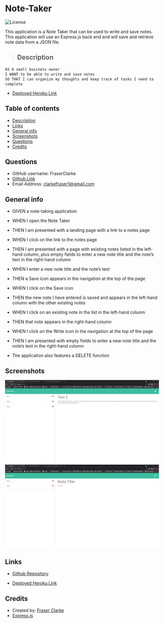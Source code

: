 # Note-Taker

![License](https://img.shields.io/badge/License-MIT-blue.svg)

This application is a Note Taker that can be used to write and save notes. This application will use an Express.js back end and will save and retrieve note data from a JSON file.

> ## Description

```
AS A small business owner
I WANT to be able to write and save notes
SO THAT I can organize my thoughts and keep track of tasks I need to complete
```

- [Deployed Heroku Link]()

## Table of contents

- [Description](#Description)
- [Links](#Links)
- [General info](#general-info)
- [Screenshots](#Screenshots)
- [Questions](#Questions)
- [Credits](#Credits)

## Questions

- GitHub username: FraserClarke
- [Github Link](https://github.com/FraserClarke)
- Email Address: clarkefraser1@gmail.com

## General info

- GIVEN a note-taking application
- WHEN I open the Note Taker
- THEN I am presented with a landing page with a link to a notes page
- WHEN I click on the link to the notes page
- THEN I am presented with a page with existing notes listed in the left-hand column, plus empty fields to enter a new note title and the note’s text in the right-hand column
- WHEN I enter a new note title and the note’s text
- THEN a Save icon appears in the navigation at the top of the page
- WHEN I click on the Save icon
- THEN the new note I have entered is saved and appears in the left-hand column with the other existing notes
- WHEN I click on an existing note in the list in the left-hand column
- THEN that note appears in the right-hand column
- WHEN I click on the Write icon in the navigation at the top of the page
- THEN I am presented with empty fields to enter a new note title and the note’s text in the right-hand column

- The application also features a DELETE function

## Screenshots

![Example screenshot](https://raw.githubusercontent.com/FraserClarke/Note-Taker/main/public/assets/img/screen1.PNG)
![Example screenshot](https://raw.githubusercontent.com/FraserClarke/Note-Taker/main/public/assets/img/screen2.PNG)

## Links

- [Github Repository](https://github.com/FraserClarke/Burger-Logger)

- [Deployed Heroku Link]()

## Credits

- Created by: [Fraser Clarke](https://github.com/FraserClarke)
- [Express.js](https://expressjs.com/)
